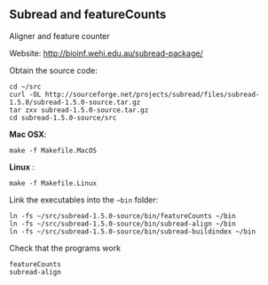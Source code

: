 ## Subread and featureCounts

Aligner and feature counter

Website: http://bioinf.wehi.edu.au/subread-package/

Obtain the source code:

	cd ~/src
	curl -OL http://sourceforge.net/projects/subread/files/subread-1.5.0/subread-1.5.0-source.tar.gz
	tar zxv subread-1.5.0-source.tar.gz
	cd subread-1.5.0-source/src

**Mac OSX**:

	make -f Makefile.MacOS

**Linux** :

    make -f Makefile.Linux

Link the executables into the `~bin` folder:

	ln -fs ~/src/subread-1.5.0-source/bin/featureCounts ~/bin
	ln -fs ~/src/subread-1.5.0-source/bin/subread-align ~/bin
	ln -fs ~/src/subread-1.5.0-source/bin/subread-buildindex ~/bin

Check that the programs work

    featureCounts
    subread-align


